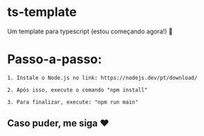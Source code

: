 # ts-template
Um template para typescript (estou começando agora!) 🔵

# Passo-a-passo:
```
1. Instale o Node.js no link: https://nodejs.dev/pt/download/
```
```
2. Após isso, execute o comando "npm install" 
 ```
```
3. Para finalizar, execute: "npm run main"
```

## Caso puder, me siga ❤
